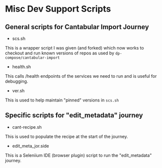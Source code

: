 # Misc Dev Support Scripts

## General scripts for Cantabular Import Journey

* scs.sh

This is a wrapper script I was given (and forked) which now works to checkout
and run known versions of repos as used by `dp-compose/cantabular-import`

* health.sh

This calls /health endpoints of the services we need to run and is useful
for debugging.

* ver.sh

This is used to help maintain "pinned" versions in `scs.sh`

## Specific scripts for "edit_metadata" journey

* cant-recipe.sh

This is used to populate the recipe at the start of the journey.

* edit_meta_jor.side

This is a Seleniium IDE (browser plugin) script to run the "edit_metadata"
journey.

